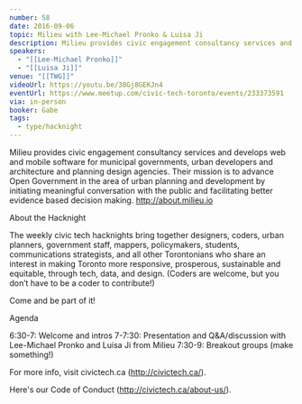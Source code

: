 ```yaml
---
number: 58
date: 2016-09-06
topic: Milieu with Lee-Michael Pronko & Luisa Ji
description: Milieu provides civic engagement consultancy services and develops web and mobile software for municipal governments, urban developers and architecture and planning design agencies. Their mission is to advance Open Government in the area of urban planning and development by initiating meaningful conversation with the public and facilitating better evidence based decision making. http://about.milieu.io
speakers:
  - "[[Lee-Michael Pronko]]"
  - "[[Luisa Ji]]"
venue: "[[TWG]]"
videoUrl: https://youtu.be/38Gj8GEKJn4
eventUrl: https://www.meetup.com/civic-tech-toronto/events/233373591
via: in-person
booker: Gabe
tags:
  - type/hacknight
---
```


Milieu provides civic engagement consultancy services and develops web and mobile software for municipal governments, urban developers and architecture and planning design agencies. Their mission is to advance Open Government in the area of urban planning and development by initiating meaningful conversation with the public and facilitating better evidence based decision making. http://about.milieu.io

About the Hacknight

The weekly civic tech hacknights bring together designers, coders, urban planners, government staff, mappers, policymakers, students, communications strategists, and all other Torontonians who share an interest in making Toronto more responsive, prosperous, sustainable and equitable, through tech, data, and design. (Coders are welcome, but you don’t have to be a coder to contribute!)

Come and be part of it!

Agenda

6:30-7: Welcome and intros
7-7:30: Presentation and Q&A/discussion with Lee-Michael Pronko and Luisa Ji from Milieu
7:30-9: Breakout groups (make something!)

For more info, visit civictech.ca (http://civictech.ca/).

Here's our Code of Conduct (http://civictech.ca/about-us/).